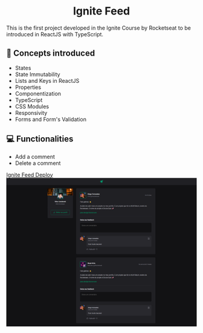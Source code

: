 # <h1 align="center">Ignite Feed</h1>

This is the first project developed in the Ignite Course by Rocketseat to be introduced in ReactJS with TypeScript.

## 🚀 Concepts introduced
- States
- State Immutability
- Lists and Keys in ReactJS
- Properties
- Componentization
- TypeScript
- CSS Modules
- Responsivity
- Forms and Form's Validation

## 💻 Functionalities
- Add a comment
- Delete a comment

[Ignite Feed Deploy](https://vitorlinsbinski.github.io/ignite-feed/) 
<img src = "./src/assets/screencapture-vitorlinsbinski-github-io-ignite-feed-2023-07-30-15_07_11.png"></img>
